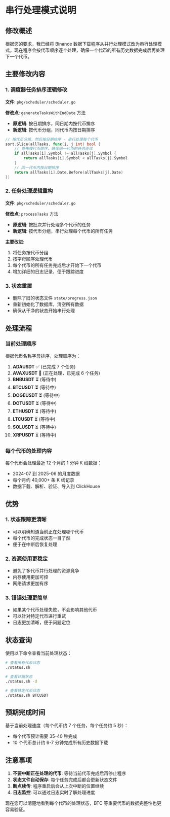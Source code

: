 # 串行处理模式说明

## 修改概述

根据您的要求，我已经将 Binance 数据下载程序从并行处理模式改为串行处理模式。现在程序会按代币顺序逐个处理，确保一个代币的所有历史数据完成后再处理下一个代币。

## 主要修改内容

### 1. 调度器任务排序逻辑修改

**文件**: `pkg/scheduler/scheduler.go`

**修改点**: `generateTasksWithEndDate` 方法
- **原逻辑**: 按日期排序，同日期内按代币排序
- **新逻辑**: 按代币分组，同代币内按日期排序

```go
// 按代币分组，然后按日期排序 - 串行处理每个代币
sort.Slice(allTasks, func(i, j int) bool {
    // 首先按代币排序，确保同一代币的任务连续
    if allTasks[i].Symbol != allTasks[j].Symbol {
        return allTasks[i].Symbol < allTasks[j].Symbol
    }
    // 同一代币内按日期排序
    return allTasks[i].Date.Before(allTasks[j].Date)
})
```

### 2. 任务处理逻辑重构

**文件**: `pkg/scheduler/scheduler.go`

**修改点**: `processTasks` 方法
- **原逻辑**: 按批次并行处理多个代币的任务
- **新逻辑**: 按代币分组，串行处理每个代币的所有任务

**主要改进**:
1. 将任务按代币分组
2. 按字母顺序处理代币
3. 每个代币的所有任务完成后才开始下一个代币
4. 增加详细的日志记录，便于跟踪进度

### 3. 状态重置

- 删除了旧的状态文件 `state/progress.json`
- 重新初始化了数据库，清空所有数据
- 确保从干净的状态开始串行处理

## 处理流程

### 当前处理顺序

根据代币名称字母排序，处理顺序为：
1. **ADAUSDT** ✅ (已完成 7 个任务)
2. **AVAXUSDT** 🔄 (正在处理，已完成 6 个任务)
3. **BNBUSDT** ⏳ (等待中)
4. **BTCUSDT** ⏳ (等待中)
5. **DOGEUSDT** ⏳ (等待中)
6. **DOTUSDT** ⏳ (等待中)
7. **ETHUSDT** ⏳ (等待中)
8. **LTCUSDT** ⏳ (等待中)
9. **SOLUSDT** ⏳ (等待中)
10. **XRPUSDT** ⏳ (等待中)

### 每个代币的处理内容

每个代币会处理最近 12 个月的 1 分钟 K 线数据：
- 2024-07 到 2025-06 的月度数据
- 每个月约 40,000+ 条 K 线记录
- 数据下载、解析、验证、导入到 ClickHouse

## 优势

### 1. 状态跟踪更清晰
- 可以明确知道当前正在处理哪个代币
- 每个代币的完成状态一目了然
- 便于在中断后恢复处理

### 2. 资源使用更稳定
- 避免了多代币并行处理的资源竞争
- 内存使用更加可控
- 网络请求更加有序

### 3. 错误处理更简单
- 如果某个代币处理失败，不会影响其他代币
- 可以针对特定代币进行重试
- 日志更加清晰，便于问题定位

## 状态查询

使用以下命令查看当前处理状态：

```bash
# 查看所有代币状态
./status.sh

# 查看详细状态
./status.sh -d

# 查看特定代币状态
./status.sh BTCUSDT
```

## 预期完成时间

基于当前处理速度（每个代币约 7 个任务，每个任务约 5 秒）：
- 每个代币预计需要 35-40 秒完成
- 10 个代币总计约 6-7 分钟完成所有历史数据下载

## 注意事项

1. **不要中断正在处理的代币**: 等待当前代币完成后再停止程序
2. **状态文件自动保存**: 每个任务完成后都会更新状态文件
3. **断点续传**: 程序重启后会从上次中断的位置继续
4. **日志监控**: 可以通过日志实时了解处理进度

现在您可以清楚地看到每个代币的处理状态，BTC 等重要代币的数据完整性也更容易验证。